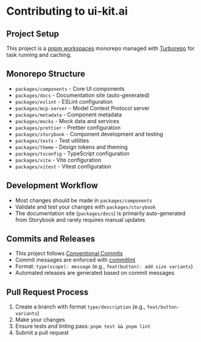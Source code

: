 # Contributing to ui-kit.ai

## Project Setup

This project is a [pnpm workspaces](https://pnpm.io/workspaces) monorepo managed with [Turborepo](https://turbo.build/repo) for task running and caching.

## Monorepo Structure

- `packages/components` - Core UI components
- `packages/docs` - Documentation site (auto-generated)
- `packages/eslint` - ESLint configuration
- `packages/mcp-server` - Model Context Protocol server
- `packages/metadata` - Component metadata
- `packages/mocks` - Mock data and services
- `packages/prettier` - Prettier configuration
- `packages/storybook` - Component development and testing
- `packages/tests` - Test utilities
- `packages/theme` - Design tokens and theming
- `packages/tsconfig` - TypeScript configuration
- `packages/vite` - Vite configuration
- `packages/vitest` - Vitest configuration

## Development Workflow

- Most changes should be made in `packages/components`
- Validate and test your changes with `packages/storybook`
- The documentation site (`packages/docs`) is primarily auto-generated from Storybook and rarely requires manual updates

## Commits and Releases

- This project follows [Conventional Commits](https://www.conventionalcommits.org/)
- Commit messages are enforced with [commitlint](https://commitlint.js.org/)
- Format: `type(scope): message` (e.g., `feat(button): add size variants`)
- Automated releases are generated based on commit messages

## Pull Request Process

1. Create a branch with format `type/description` (e.g., `feat/button-variants`)
2. Make your changes
3. Ensure tests and linting pass: `pnpm test && pnpm lint`
4. Submit a pull request
